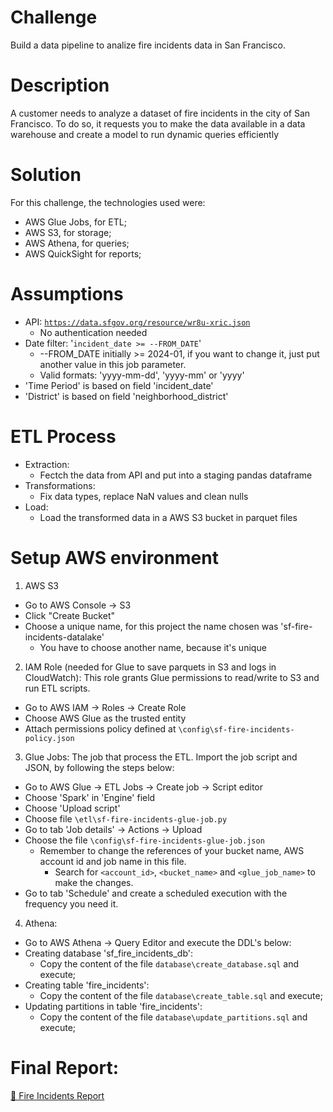 # Challenge
Build a data pipeline to analize fire incidents data in San Francisco.

# Description
A customer needs to analyze a dataset of fire incidents in the city of San Francisco. 
To do so, it requests you to make the data available in a data warehouse and create a model to run dynamic queries efficiently

# Solution
For this challenge, the technologies used were:
- AWS Glue Jobs, for ETL;
- AWS S3, for storage;
- AWS Athena, for queries;
- AWS QuickSight for reports;

# Assumptions
- API: <code>https://data.sfgov.org/resource/wr8u-xric.json</code>
    - No authentication needed
- Date filter: '<code>incident_date >= --FROM_DATE</code>'
    - --FROM_DATE initially >= 2024-01, if you want to change it, just put another value in this job parameter.
    - Valid formats: 'yyyy-mm-dd', 'yyyy-mm' or 'yyyy'
- 'Time Period' is based on field 'incident_date'
- 'District' is based on field 'neighborhood_district'

# ETL Process
- Extraction:
    - Fectch the data from API and put into a staging pandas dataframe
- Transformations:
    - Fix data types, replace NaN values and clean nulls
- Load:
    - Load the transformed data in a AWS S3 bucket in parquet files

# Setup AWS environment
1) AWS S3
- Go to AWS Console -> S3
- Click "Create Bucket"
- Choose a unique name, for this project the name chosen was 'sf-fire-incidents-datalake' 
    - You have to choose another name, because it's unique

2) IAM Role (needed for Glue to save parquets in S3 and logs in CloudWatch):
This role grants Glue permissions to read/write to S3 and run ETL scripts.
- Go to AWS IAM -> Roles -> Create Role
- Choose AWS Glue as the trusted entity
- Attach permissions policy defined at <code>\config\sf-fire-incidents-policy.json</code>

3) Glue Jobs:
The job that process the ETL. Import the job script and JSON, by following the steps below:
- Go to AWS Glue -> ETL Jobs -> Create job -> Script editor
- Choose 'Spark' in 'Engine' field
- Choose 'Upload script'
- Choose file <code>\etl\sf-fire-incidents-glue-job.py</code>
- Go to tab 'Job details' -> Actions -> Upload
- Choose the file <code>\config\sf-fire-incidents-glue-job.json</code>
    - Remember to change the references of your bucket name, AWS account id and job name in this file.
        - Search for <code><account_id></code>, <code><bucket_name></code> and <code><glue_job_name></code> to make the changes.
- Go to tab 'Schedule' and create a scheduled execution with the frequency you need it.

4) Athena:
- Go to AWS Athena -> Query Editor and execute the DDL's below:
- Creating database 'sf_fire_incidents_db':
    - Copy the content of the file <code>database\create_database.sql</code> and execute;
- Creating table 'fire_incidents':
    - Copy the content of the file <code>database\create_table.sql</code> and execute;
- Updating partitions in table 'fire_incidents':
    - Copy the content of the file <code>database\update_partitions.sql</code> and execute;

# Final Report:
[📑 Fire Incidents Report](https://github.com/danrbueno/sf_fire_incidents/blob/main/report/sf_fire_incidents_report.pdf)